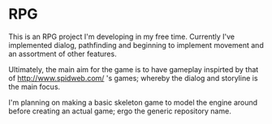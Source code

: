 RPG
========

This is an RPG project I'm developing in my free time. Currently I've implemented dialog, pathfinding and beginning to implement movement and an assortment of other features.

Ultimately, the main aim for the game is to have gameplay inspirted by that of http://www.spidweb.com/ 's games; whereby the dialog and storyline is the main focus.

I'm planning on making a basic skeleton game to model the engine around before creating an actual game; ergo the generic repository name.
